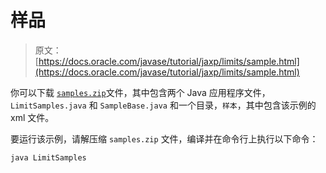 # 样品

> 原文： [https://docs.oracle.com/javase/tutorial/jaxp/limits/sample.html](https://docs.oracle.com/javase/tutorial/jaxp/limits/sample.html)

你可以下载 [``samples.zip``](../examples/samples.zip)文件，其中包含两个 Java 应用程序文件， `LimitSamples.java` 和 `SampleBase.java` 和一个目录，`样本`，其中包含该示例的 xml 文件。

要运行该示例，请解压缩 `samples.zip` 文件，编译并在命令行上执行以下命令：

```
java LimitSamples

```